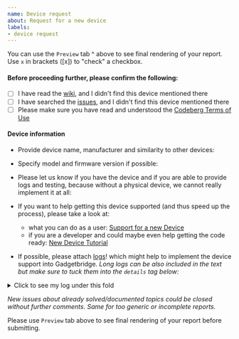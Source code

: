 ```yaml
---
name: Device request
about: Request for a new device
labels:
- device request
---
```

You can use the `Preview` tab ^ above to see final rendering of your report. Use `x` in brackets ([x]) to "check" a checkbox.


#### Before proceeding further, please confirm the following:
- [ ] I have read the [wiki](https://codeberg.org/Freeyourgadget/Gadgetbridge/wiki), and I didn't find this device mentioned there
- [ ] I have searched the [issues](https://codeberg.org/Freeyourgadget/Gadgetbridge/issues), and I didn't find this device mentioned there
- [ ] Please make sure you have read and understood the [Codeberg Terms of Use](https://codeberg.org/codeberg/org/src/branch/master/TermsOfUse.md)

#### Device information

- Provide device name, manufacturer and similarity to other devices:


- Specify model and firmware version if possible:


- Please let us know if you have the device and if you are able to provide logs and testing, because without a physical device, we cannot really implement it at all:


- If you want to help getting this device supported (and thus speed up the process), please take a look at:
    - what you can do as a user: [Support for a new Device](https://codeberg.org/Freeyourgadget/Gadgetbridge/wiki/Support-for-a-new-Device)
    - if you are a developer and could maybe even help getting the code ready: [New Device Tutorial](https://codeberg.org/Freeyourgadget/Gadgetbridge/wiki/New-Device-Tutorial)

- If possible, please attach [logs](https://codeberg.org/Freeyourgadget/Gadgetbridge/wiki/Log-Files)! which might help to implement the device support into Gadgetbridge.
*Long logs can be also included in the text but make sure to tuck them into the `details` tag below:*

<details>
  <summary>Click to see my log under this fold</summary>

```
Here go lines of your log.
```
</details>




*New issues about already solved/documented topics could be closed without further comments. Same for too generic or incomplete reports.*

Please use `Preview` tab above to see final rendering of your report before submitting.

